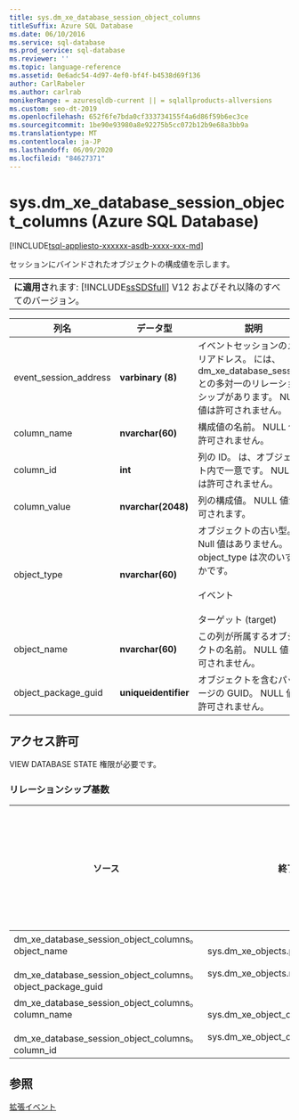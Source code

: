 ```yaml
---
title: sys.dm_xe_database_session_object_columns
titleSuffix: Azure SQL Database
ms.date: 06/10/2016
ms.service: sql-database
ms.prod_service: sql-database
ms.reviewer: ''
ms.topic: language-reference
ms.assetid: 0e6adc54-4d97-4ef0-bf4f-b4538d69f136
author: CarlRabeler
ms.author: carlrab
monikerRange: = azuresqldb-current || = sqlallproducts-allversions
ms.custom: seo-dt-2019
ms.openlocfilehash: 652f6fe7bda0cf333734155f4a6d86f59b6ec3ce
ms.sourcegitcommit: 1be90e93980a8e92275b5cc072b12b9e68a3bb9a
ms.translationtype: MT
ms.contentlocale: ja-JP
ms.lasthandoff: 06/09/2020
ms.locfileid: "84627371"
---
```

# <a name="sysdm_xe_database_session_object_columns-azure-sql-database"></a>sys.dm_xe_database_session_object_columns (Azure SQL Database)
[!INCLUDE[tsql-appliesto-xxxxxx-asdb-xxxx-xxx-md](../../includes/tsql-appliesto-xxxxxx-asdb-xxxx-xxx-md.md)]

  セッションにバインドされたオブジェクトの構成値を示します。  
  
||  
|-|  
|**に適用さ**れます: [!INCLUDE[ssSDSfull](../../includes/sssdsfull-md.md)] V12 およびそれ以降のすべてのバージョン。|  
  
|列名|データ型|説明|  
|-----------------|---------------|-----------------|  
|event_session_address|**varbinary (8)**|イベントセッションのメモリアドレス。 には、dm_xe_database_sessions との多対一のリレーションシップがあります。 NULL 値は許可されません。|  
|column_name|**nvarchar(60)**|構成値の名前。 NULL 値は許可されません。|  
|column_id|**int**|列の ID。 は、オブジェクト内で一意です。 NULL 値は許可されません。|  
|column_value|**nvarchar(2048)**|列の構成値。 NULL 値が許可されます。|  
|object_type|**nvarchar(60)**|オブジェクトの古い型。  Null 値はありません。 object_type は次のいずれかです。<br /><br /> イベント<br /><br /> ターゲット (target)|  
|object_name|**nvarchar(60)**|この列が所属するオブジェクトの名前。 NULL 値は許可されません。|  
|object_package_guid|**uniqueidentifier**|オブジェクトを含むパッケージの GUID。 NULL 値は許可されません。|  
  
## <a name="permissions"></a>アクセス許可  
 VIEW DATABASE STATE 権限が必要です。  
  
### <a name="relationship-cardinalities"></a>リレーションシップ基数  
  
|ソース|終了|リレーションシップ|  
|----------|--------|------------------|  
|dm_xe_database_session_object_columns。 object_name<br /><br /> dm_xe_database_session_object_columns。 object_package_guid|sys.dm_xe_objects.package_guid<br /><br /> sys.dm_xe_objects.name|多対一|  
|dm_xe_database_session_object_columns。 column_name<br /><br /> dm_xe_database_session_object_columns。 column_id|sys.dm_xe_object_columns.name<br /><br /> sys.dm_xe_object_columns.column_id|多対一|  
  
## <a name="see-also"></a>参照  
 [拡張イベント](../../relational-databases/extended-events/extended-events.md)  
  
  

